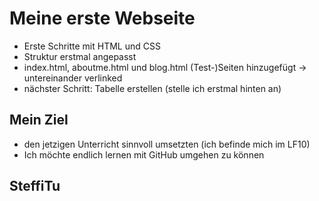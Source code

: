 # Meine erste Webseite
- Erste Schritte mit HTML und CSS
- Struktur erstmal angepasst
- index.html, aboutme.html und blog.html (Test-)Seiten hinzugefügt
    -> untereinander verlinked
- nächster Schritt: Tabelle erstellen (stelle ich erstmal hinten an)

## Mein Ziel
- den jetzigen Unterricht sinnvoll umsetzten (ich befinde mich im LF10)
- Ich möchte endlich lernen mit GitHub umgehen zu können

## SteffiTu
